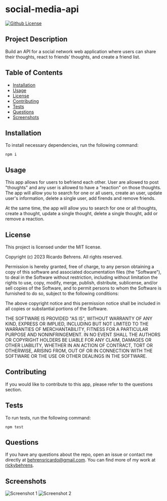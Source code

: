 # social-media-api
[![Github License](https://img.shields.io/badge/License-MIT-yellow.svg)](https://opensource.org/licenses/MIT)

## Project Description
Build an API for a social network web application where users can share their thoughts, react to friends’ thoughts, and create a friend list.

## Table of Contents
- [Installation](#installation)
- [Usage](#usage)
- [License](#license)
- [Contributing](#contributing)
- [Tests](#tests)
- [Questions](#questions)
- [Screenshots](#screenshots)
  
## Installation
To install necessary dependencies, run the following command:
```
npm i
```

  
## Usage
This app allows for users to befriend each other. User are allowed to post "thoughts" and any user is allowed to have a "reaction" on those thoughts. The app will allow you to search for one or all users, create an user, update user's information, delete a single user, add firends and remove friends.

At the same time, the app will allow you to search for one or all thoughts, create a thought, update a single thought, delete a single thought, add or remove a reaction.

  
## License
This project is licensed under the MIT license.


Copyright (c) 2023 Ricardo Behrens. All rights reserved.


Permission is hereby granted, free of charge, to any person obtaining a copy of this software and associated documentation files (the "Software"), to deal in the Software without restriction, including without limitation the rights to use, copy, modify, merge, publish, distribute, sublicense, and/or sell copies of the Software, and to permit persons to whom the Software is furnished to do so, subject to the following conditions:

The above copyright notice and this permission notice shall be included in all copies or substantial portions of the Software.

THE SOFTWARE IS PROVIDED "AS IS", WITHOUT WARRANTY OF ANY KIND, EXPRESS OR IMPLIED, INCLUDING BUT NOT LIMITED TO THE WARRANTIES OF MERCHANTABILITY, FITNESS FOR A PARTICULAR PURPOSE AND NONINFRINGEMENT. IN NO EVENT SHALL THE AUTHORS OR COPYRIGHT HOLDERS BE LIABLE FOR ANY CLAIM, DAMAGES OR OTHER LIABILITY, WHETHER IN AN ACTION OF CONTRACT, TORT OR OTHERWISE, ARISING FROM, OUT OF OR IN CONNECTION WITH THE SOFTWARE OR THE USE OR OTHER DEALINGS IN THE SOFTWARE.
  
    
## Contributing
If you would like to contribute to this app, please refer to the questions section.

  
## Tests
To run tests, run the following command:
```
npm test
```

  
## Questions
If you have any questions about the repo, open an issue or contact me directly at [behrensricardo@gmail.com](mailto:behrensricardo@gmail.com). You can find more of my work at [rickybehrens](https://github.com/rickybehrens).

## Screenshots
<!-- Add screenshots here -->
<img src="path_to_screenshot_image_1" alt="Screenshot 1">
<img src="path_to_screenshot_image_2" alt="Screenshot 2">
